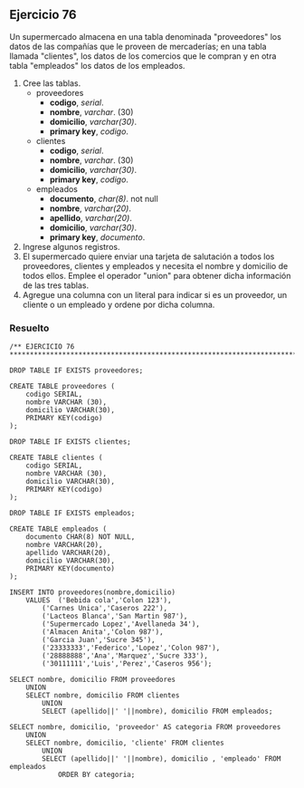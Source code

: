 ## Ejercicio 76

Un supermercado almacena en una tabla denominada "proveedores" los datos de las compañías que le proveen de mercaderías; en una tabla llamada "clientes", los datos de los comercios que le compran y en otra tabla "empleados" los datos de los empleados.

1. Cree las tablas.
	* proveedores
		* **codigo**, *serial*.
		* **nombre**, *varchar*. (30)
		* **domicilio**, *varchar(30)*.
		* **primary key**, *codigo*.
	* clientes
		* **codigo**, *serial*.
		* **nombre**, *varchar*. (30)
		* **domicilio**, *varchar(30)*.
		* **primary key**, *codigo*.
	* empleados
		* **documento**, *char(8)*. not null
		* **nombre**, *varchar(20)*.
		* **apellido**, *varchar(20)*.
		* **domicilio**, *varchar(30)*.
		* **primary key**, *documento*.
2. Ingrese algunos registros.
3. El supermercado quiere enviar una tarjeta de salutación a todos los proveedores, clientes y empleados y necesita el nombre y domicilio de todos ellos. Emplee el operador "union" para obtener dicha información de las tres tablas.
4. Agregue una columna con un literal para indicar si es un proveedor, un cliente o un empleado y ordene por dicha columna.


### Resuelto	
``` 			
/** EJERCICIO 76
******************************************************************************/

DROP TABLE IF EXISTS proveedores;

CREATE TABLE proveedores (
	codigo SERIAL,
	nombre VARCHAR (30),
	domicilio VARCHAR(30),
	PRIMARY KEY(codigo)
);

DROP TABLE IF EXISTS clientes;

CREATE TABLE clientes (
	codigo SERIAL,
	nombre VARCHAR (30),
	domicilio VARCHAR(30),
	PRIMARY KEY(codigo)
);

DROP TABLE IF EXISTS empleados;

CREATE TABLE empleados (
	documento CHAR(8) NOT NULL,
	nombre VARCHAR(20),
	apellido VARCHAR(20),
	domicilio VARCHAR(30),
	PRIMARY KEY(documento)
);

INSERT INTO proveedores(nombre,domicilio) 
	VALUES	('Bebida cola','Colon 123'),
		('Carnes Unica','Caseros 222'),
		('Lacteos Blanca','San Martin 987'),
		('Supermercado Lopez','Avellaneda 34'),
		('Almacen Anita','Colon 987'),
		('Garcia Juan','Sucre 345'),
		('23333333','Federico','Lopez','Colon 987'),
		('28888888','Ana','Marquez','Sucre 333'),
		('30111111','Luis','Perez','Caseros 956');

SELECT nombre, domicilio FROM proveedores
	UNION
	SELECT nombre, domicilio FROM clientes
		UNION
		SELECT (apellido||' '||nombre), domicilio FROM empleados;

SELECT nombre, domicilio, 'proveedor' AS categoria FROM proveedores
	UNION
	SELECT nombre, domicilio, 'cliente' FROM clientes
		UNION
		SELECT (apellido||' '||nombre), domicilio , 'empleado' FROM empleados
			ORDER BY categoria;


``` 			
